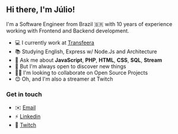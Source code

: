 ## Hi there, I'm Júlio!

I'm a Software Engineer from Brazil 🇧🇷 with 10 years of experience working with Frontend and Backend development.

- 💻 I currently work at [Transfeera](https://transfeera.com/)
- 📚 Studying English, Express w/ Node.Js and Architecture
- 💭 Ask me about **JavaScript**, **PHP**, **HTML**, **CSS**, **SQL**, **Stream**
- 🧠 But I'm always open to discover new things
- 👋🏻 I'm looking to collaborate on Open Source Projects
- 😊 Oh, and I'm also a streamer at Twitch

### Get in touch

- ✉️ [Email](mailto:julio@rosseti.xyz)
- ⚡ [Linkedin](https://www.linkedin.com/in/juliorosseti/)
- 🔴 [Twitch](https://nipw.live/)
